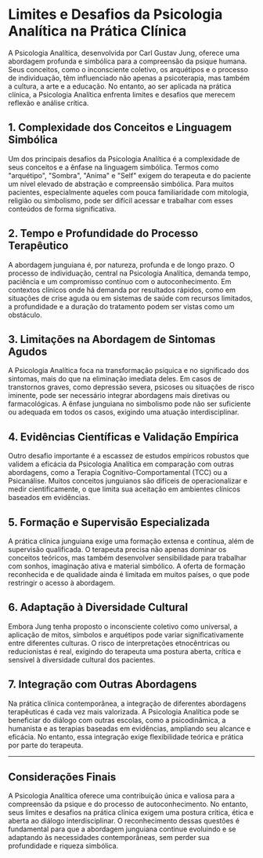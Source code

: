 
# Limites e Desafios da Psicologia Analítica na Prática Clínica

A Psicologia Analítica, desenvolvida por Carl Gustav Jung, oferece uma abordagem profunda e simbólica para a compreensão da psique humana. Seus conceitos, como o inconsciente coletivo, os arquétipos e o processo de individuação, têm influenciado não apenas a psicoterapia, mas também a cultura, a arte e a educação. No entanto, ao ser aplicada na prática clínica, a Psicologia Analítica enfrenta limites e desafios que merecem reflexão e análise crítica.

## 1. **Complexidade dos Conceitos e Linguagem Simbólica**

Um dos principais desafios da Psicologia Analítica é a complexidade de seus conceitos e a ênfase na linguagem simbólica. Termos como "arquétipo", "Sombra", "Anima" e "Self" exigem do terapeuta e do paciente um nível elevado de abstração e compreensão simbólica. Para muitos pacientes, especialmente aqueles com pouca familiaridade com mitologia, religião ou simbolismo, pode ser difícil acessar e trabalhar com esses conteúdos de forma significativa.

## 2. **Tempo e Profundidade do Processo Terapêutico**

A abordagem junguiana é, por natureza, profunda e de longo prazo. O processo de individuação, central na Psicologia Analítica, demanda tempo, paciência e um compromisso contínuo com o autoconhecimento. Em contextos clínicos onde há demanda por resultados rápidos, como em situações de crise aguda ou em sistemas de saúde com recursos limitados, a profundidade e a duração do tratamento podem ser vistas como um obstáculo.

## 3. **Limitações na Abordagem de Sintomas Agudos**

A Psicologia Analítica foca na transformação psíquica e no significado dos sintomas, mais do que na eliminação imediata deles. Em casos de transtornos graves, como depressão severa, psicoses ou situações de risco iminente, pode ser necessário integrar abordagens mais diretivas ou farmacológicas. A ênfase junguiana no simbolismo pode não ser suficiente ou adequada em todos os casos, exigindo uma atuação interdisciplinar.

## 4. **Evidências Científicas e Validação Empírica**

Outro desafio importante é a escassez de estudos empíricos robustos que validem a eficácia da Psicologia Analítica em comparação com outras abordagens, como a Terapia Cognitivo-Comportamental (TCC) ou a Psicanálise. Muitos conceitos junguianos são difíceis de operacionalizar e medir cientificamente, o que limita sua aceitação em ambientes clínicos baseados em evidências.

## 5. **Formação e Supervisão Especializada**

A prática clínica junguiana exige uma formação extensa e contínua, além de supervisão qualificada. O terapeuta precisa não apenas dominar os conceitos teóricos, mas também desenvolver sensibilidade para trabalhar com sonhos, imaginação ativa e material simbólico. A oferta de formação reconhecida e de qualidade ainda é limitada em muitos países, o que pode restringir o acesso à abordagem.

## 6. **Adaptação à Diversidade Cultural**

Embora Jung tenha proposto o inconsciente coletivo como universal, a aplicação de mitos, símbolos e arquétipos pode variar significativamente entre diferentes culturas. O risco de interpretações etnocêntricas ou reducionistas é real, exigindo do terapeuta uma postura aberta, crítica e sensível à diversidade cultural dos pacientes.

## 7. **Integração com Outras Abordagens**

Na prática clínica contemporânea, a integração de diferentes abordagens terapêuticas é cada vez mais valorizada. A Psicologia Analítica pode se beneficiar do diálogo com outras escolas, como a psicodinâmica, a humanista e as terapias baseadas em evidências, ampliando seu alcance e eficácia. No entanto, essa integração exige flexibilidade teórica e prática por parte do terapeuta.

---

## **Considerações Finais**

A Psicologia Analítica oferece uma contribuição única e valiosa para a compreensão da psique e do processo de autoconhecimento. No entanto, seus limites e desafios na prática clínica exigem uma postura crítica, ética e aberta ao diálogo interdisciplinar. O reconhecimento dessas questões é fundamental para que a abordagem junguiana continue evoluindo e se adaptando às necessidades contemporâneas, sem perder sua profundidade e riqueza simbólica.
```
